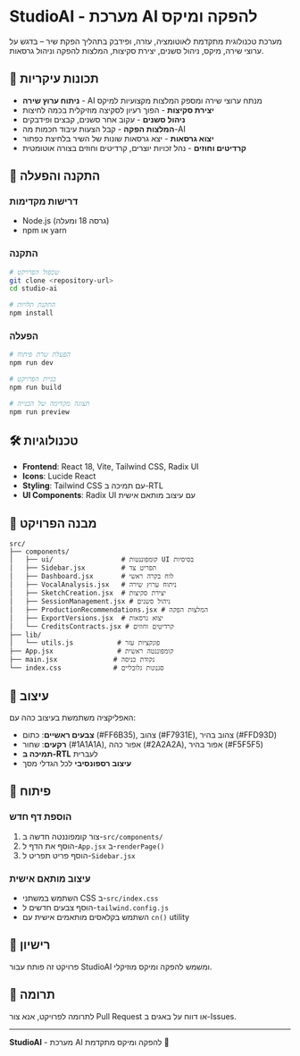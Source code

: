 # StudioAI - מערכת AI להפקה ומיקס

מערכת טכנולוגית מתקדמת לאוטומציה, עזרה, ופידבק בתהליך הפקת שיר – בדגש על ערוצי שירה, מיקס, ניהול סשנים, יצירת סקיצות, המלצות להפקה וניהול גרסאות.

## 🎵 תכונות עיקריות

- **ניתוח ערוץ שירה** - AI מנתח ערוצי שירה ומספק המלצות מקצועיות למיקס
- **יצירת סקיצות** - הפוך רעיון לסקיצה מוזיקלית בכמה לחיצות
- **ניהול סשנים** - עקוב אחר סשנים, קבצים ופידבקים
- **המלצות הפקה** - קבל הצעות עיבוד חכמות מה-AI
- **יצוא גרסאות** - יצא גרסאות שונות של השיר בלחיצת כפתור
- **קרדיטים וחוזים** - נהל זכויות יוצרים, קרדיטים וחוזים בצורה אוטומטית

## 🚀 התקנה והפעלה

### דרישות מקדימות
- Node.js (גרסה 18 ומעלה)
- npm או yarn

### התקנה
```bash
# שכפול הפרויקט
git clone <repository-url>
cd studio-ai

# התקנת תלויות
npm install
```

### הפעלה
```bash
# הפעלת שרת פיתוח
npm run dev

# בניית הפרויקט
npm run build

# תצוגה מקדימה של הבנייה
npm run preview
```

## 🛠️ טכנולוגיות

- **Frontend**: React 18, Vite, Tailwind CSS, Radix UI
- **Icons**: Lucide React
- **Styling**: Tailwind CSS עם תמיכה ב-RTL
- **UI Components**: Radix UI עם עיצוב מותאם אישית

## 📁 מבנה הפרויקט

```
src/
├── components/
│   ├── ui/                 # קומפוננטות UI בסיסיות
│   ├── Sidebar.jsx         # תפריט צד
│   ├── Dashboard.jsx       # לוח בקרה ראשי
│   ├── VocalAnalysis.jsx   # ניתוח ערוץ שירה
│   ├── SketchCreation.jsx  # יצירת סקיצות
│   ├── SessionManagement.jsx # ניהול סשנים
│   ├── ProductionRecommendations.jsx # המלצות הפקה
│   ├── ExportVersions.jsx  # יצוא גרסאות
│   └── CreditsContracts.jsx # קרדיטים וחוזים
├── lib/
│   └── utils.js           # פונקציות עזר
├── App.jsx                # קומפוננטה ראשית
├── main.jsx              # נקודת כניסה
└── index.css             # סגנונות גלובליים
```

## 🎨 עיצוב

האפליקציה משתמשת בעיצוב כהה עם:
- **צבעים ראשיים**: כתום (#FF6B35), צהוב (#F7931E), צהוב בהיר (#FFD93D)
- **רקעים**: שחור (#1A1A1A), אפור כהה (#2A2A2A), אפור בהיר (#F5F5F5)
- **תמיכה ב-RTL** לעברית
- **עיצוב רספונסיבי** לכל הגדלי מסך

## 🔧 פיתוח

### הוספת דף חדש
1. צור קומפוננטה חדשה ב-`src/components/`
2. הוסף את הדף ל-`App.jsx` ב-`renderPage()`
3. הוסף פריט תפריט ל-`Sidebar.jsx`

### עיצוב מותאם אישית
- השתמש במשתני CSS ב-`src/index.css`
- הוסף צבעים חדשים ל-`tailwind.config.js`
- השתמש בקלאסים מותאמים אישית עם `cn()` utility

## 📝 רישיון

פרויקט זה פותח עבור StudioAI ומשמש להפקה ומיקס מוזיקלי.

## 🤝 תרומה

לתרומה לפרויקט, אנא צור Pull Request או דווח על באגים ב-Issues.

---

**StudioAI** - מערכת AI להפקה ומיקס מתקדמת 🎵 
